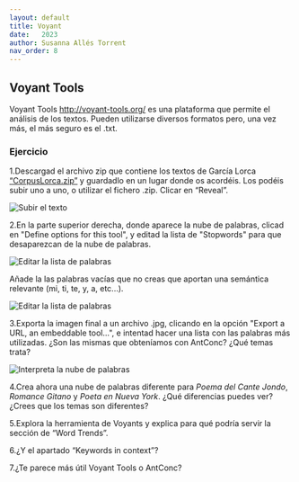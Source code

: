 ```yaml
---
layout: default
title: Voyant
date:   2023
author: Susanna Allés Torrent
nav_order: 8
---
```


## Voyant Tools 

Voyant Tools <http://voyant-tools.org/> es una plataforma que permite el análisis de los textos. Pueden utilizarse diversos formatos pero, una vez más, el más seguro es el .txt. 

### Ejercicio
1.Descargad el archivo zip que contiene los textos de García Lorca [“CorpusLorca.zip”](https://github.com/susannalles/susannalles.github.io/blob/master/_courses/SPA322/corpus/CorpusLorca.zip) y guardadlo en un lugar donde os acordéis. Los podéis subir uno a uno, o utilizar el fichero .zip. Clicar en “Reveal”. 

![Subir el texto](https://raw.githubusercontent.com/susannalles/tutorials/main/docs/img/voyant1.png)

2.En la parte superior derecha, donde aparece la nube de palabras, clicad en "Define options for this tool", y editad la lista de "Stopwords" para que desaparezcan de la nube de palabras. 
 
![Editar la lista de palabras](https://raw.githubusercontent.com/susannalles/tutorials/main/docs/img/voyant2.png)

Añade la las palabras vacías que no creas que aportan una semántica relevante (mi, ti, te, y, a, etc...). 

![Editar la lista de palabras](https://raw.githubusercontent.com/susannalles/tutorials/main/docs/img/voyant3.png)

3.Exporta la imagen final a un archivo .jpg, clicando en la opción "Export a URL, an embeddable tool...", e intentad hacer una lista con las palabras más utilizadas. ¿Son las mismas que obteníamos con AntConc? ¿Qué temas trata?

![Interpreta la nube de palabras](https://raw.githubusercontent.com/susannalles/tutorials/main/docs/img/voyant4.png)

4.Crea ahora una nube de palabras diferente para *Poema del Cante Jondo*, *Romance Gitano* y *Poeta en Nueva York*. ¿Qué diferencias puedes ver? ¿Crees que los temas son diferentes?

5.Explora la herramienta de Voyants y explica para qué podría servir la sección de “Word Trends”.

6.¿Y el apartado “Keywords in context”? 

7.¿Te parece más útil Voyant Tools o AntConc? 
